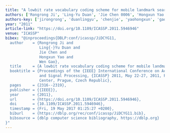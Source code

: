 ```yaml
---
title: "A lowbit rate vocabulary coding scheme for mobile landmark search"
authors: ['Rongrong Ji', 'Ling-Yu Duan', 'Jie Chen 0006', 'Hongxun Yao', 'Wen Gao 0001']
authors-key: ['jirongrong', 'duanlingyu', 'chenjie', 'yaohongxun', 'gaowen']
year: "2011"
article-link: "https://doi.org/10.1109/ICASSP.2011.5946946"
venue: "ICASSP"
bibex: "@inproceedings{DBLP:conf/icassp/JiDCYG11,
  author    = {Rongrong Ji and
               Ling{-}Yu Duan and
               Jie Chen and
               Hongxun Yao and
               Wen Gao},
  title     = {A lowbit rate vocabulary coding scheme for mobile landmark search},
  booktitle = {Proceedings of the {IEEE} International Conference on Acoustics, Speech,
               and Signal Processing, {ICASSP} 2011, May 22-27, 2011, Prague Congress
               Center, Prague, Czech Republic},
  pages     = {2316--2319},
  publisher = {{IEEE}},
  year      = {2011},
  url       = {https://doi.org/10.1109/ICASSP.2011.5946946},
  doi       = {10.1109/ICASSP.2011.5946946},
  timestamp = {Fri, 19 May 2017 01:25:27 +0200},
  biburl    = {https://dblp.org/rec/conf/icassp/JiDCYG11.bib},
  bibsource = {dblp computer science bibliography, https://dblp.org}
}"
---
```

